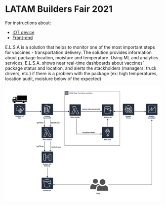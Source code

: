 # LATAM Builders Fair 2021

For instructions about:
- [IOT device](https://github.com/caroljunq/builders-fair-2021-e-l-s-a/tree/main/iot-sensor-steps)
- [Front-end](https://github.com/caroljunq/builders-fair-2021-e-l-s-a/tree/main/elsap) 

E.L.S.A is a solution that helps to monitor one of the most important steps for vaccines - transportation delivery. The solution provides information about package location, moisture and temperature. Using ML and analytics services, E.L.S.A. shows near real-time dashboards about vaccines’ package status and location, and alerts the stackholders (managers, truck drivers, etc.) if there is a problem with the package (ex: high temperatures, location audit, moisture below of the expected)

![ELSA Architecture](https://raw.githubusercontent.com/caroljunq/builders-fair-2021-e-l-s-a/front-dev/arch-elsa.png?token=AGLUO7TTE6FT2RBANJNKKLDBLOMLG)
